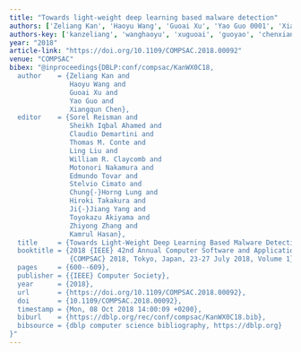 ```yaml
---
title: "Towards light-weight deep learning based malware detection"
authors: ['Zeliang Kan', 'Haoyu Wang', 'Guoai Xu', 'Yao Guo 0001', 'Xiangqun Chen']
authors-key: ['kanzeliang', 'wanghaoyu', 'xuguoai', 'guoyao', 'chenxiangqun']
year: "2018"
article-link: "https://doi.org/10.1109/COMPSAC.2018.00092"
venue: "COMPSAC"
bibex: "@inproceedings{DBLP:conf/compsac/KanWX0C18,
  author    = {Zeliang Kan and
               Haoyu Wang and
               Guoai Xu and
               Yao Guo and
               Xiangqun Chen},
  editor    = {Sorel Reisman and
               Sheikh Iqbal Ahamed and
               Claudio Demartini and
               Thomas M. Conte and
               Ling Liu and
               William R. Claycomb and
               Motonori Nakamura and
               Edmundo Tovar and
               Stelvio Cimato and
               Chung{-}Horng Lung and
               Hiroki Takakura and
               Ji{-}Jiang Yang and
               Toyokazu Akiyama and
               Zhiyong Zhang and
               Kamrul Hasan},
  title     = {Towards Light-Weight Deep Learning Based Malware Detection},
  booktitle = {2018 {IEEE} 42nd Annual Computer Software and Applications Conference,
               {COMPSAC} 2018, Tokyo, Japan, 23-27 July 2018, Volume 1},
  pages     = {600--609},
  publisher = {{IEEE} Computer Society},
  year      = {2018},
  url       = {https://doi.org/10.1109/COMPSAC.2018.00092},
  doi       = {10.1109/COMPSAC.2018.00092},
  timestamp = {Mon, 08 Oct 2018 14:00:09 +0200},
  biburl    = {https://dblp.org/rec/conf/compsac/KanWX0C18.bib},
  bibsource = {dblp computer science bibliography, https://dblp.org}
}"
---
```

